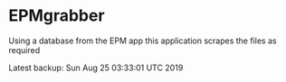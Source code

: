 # EPMgrabber
Using a database from the EPM app this application scrapes the files as required


Latest backup: Sun Aug 25 03:33:01 UTC 2019
